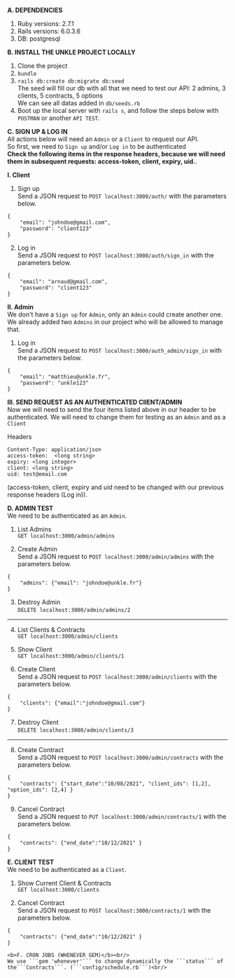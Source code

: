<b>A. DEPENDENCIES</b><br/>
1. Ruby versions: 2.7.1<br/>
2. Rails versions: 6.0.3.6<br/>
3. DB: postgresql<br/>

<b>B. INSTALL THE UNKLE PROJECT LOCALLY</b><br/>
1. Clone the project<br/>
2. ```bundle```<br/>
3. ```rails db:create db:migrate db:seed```<br/>
The seed will fill our db with all that we need to test our API: 2 admins, 3 clients, 5 contracts, 5 options<br/>
We can see all datas added in ```db/seeds.rb```<br/>
5. Boot up the local server with ```rails s```, and follow the steps below with ```POSTMAN``` or another ```API TEST```.<br/>

<b>C. SIGN UP & LOG IN</b><br/>
All actions below will need an ```Admin``` or a ```Client``` to request our API.<br/>
So first, we need to ```Sign up``` and/or ```Log in``` to be authenticated<br/>
<b>Check the following items in the response headers, because we will need them in subsequent requests: access-token, client, expiry, uid.</b>.<br/>

<b>I. Client</b><br/>

1. Sign up<br/>
Send a JSON request to ```POST localhost:3000/auth/``` with the parameters below.<br/>
```
{
    "email": "johndoe@gmail.com",
    "password": "client123"
}
```

2. Log in<br/>
Send a JSON request to ```POST localhost:3000/auth/sign_in``` with the parameters below.<br/>
```
{
    "email": "arnaud@gmail.com",
    "password": "client123"
}
```

<b>II. Admin</b><br/>
We don't have a ```Sign up``` for ```Admin```, only an ```Admin``` could create another one.<br/>
We already added two ```Admins``` in our project who will be allowed to manage that.<br/>

1. Log in<br/>
Send a JSON request to ```POST localhost:3000/auth_admin/sign_in``` with the parameters below.<br/>
```
{
    "email": "matthieu@unkle.fr",
    "password": "unkle123"
}
```

<b>III. SEND REQUEST AS AN AUTHENTICATED ClIENT/ADMIN </b><br/>
Now we will need to send the four items listed above in our header to be authenticated. We will need to change them for testing as an ```Admin``` and as a ```Client```<br/>

Headers<br/>

```
Content-Type: application/json
access-token:  <long string>
expiry: <long integer>
client: <long string>
uid: test@email.com
```

(access-token, client, expiry and uid need to be changed with our previous response headers (Log in)).<br/>

<b>D. ADMIN TEST</b><br/>
We need to be authenticated as an ```Admin```. <br/>

1. List Admins<br/>
```GET localhost:3000/admin/admins```

2. Create Admin<br/>
Send a JSON request to ```POST localhost:3000/admin/admins``` with the parameters below.<br/>
```
{
    "admins": {"email": "johndoe@unkle.fr"}
}
```

3. Destroy Admin<br/>
```DELETE localhost:3000/admin/admins/2```

<hr/>

4. List Clients & Contracts<br/>
```GET localhost:3000/admin/clients```

5. Show Client<br/>
```GET localhost:3000/admin/clients/1```<br/>

6. Create Client<br/>
Send a JSON request to ```POST localhost:3000/admin/clients``` with the parameters below.<br/>
```
{
    "clients": {"email":"johndoe@gmail.com"}
}
```

7. Destroy Client<br/>
```DELETE localhost:3000/admin/clients/3```<br/>

<hr/>

8. Create Contract<br/>
Send a JSON request to ```POST localhost:3000/admin/contracts``` with the parameters below.<br/>
```
{
    "contracts": {"start_date":"10/08/2021", "client_ids": [1,2], "option_ids": [2,4] }
}
```
9. Cancel Contract<br/>
Send a JSON request to ```PUT localhost:3000/admin/contracts/1``` with the parameters below.<br/>
```
{
    "contracts": {"end_date":"10/12/2021" }
}
```

<b>E. CLIENT TEST</b><br/>
We need to be authenticated as a ```Client```. <br/>

1. Show Current Client & Contracts<br/>
```GET localhost:3000/clients```

2. Cancel Contract<br/>
Send a JSON request to ```POST localhost:3000/contracts/1``` with the parameters below.<br/>
```
{
    "contracts": {"end_date":"10/12/2021" }
}

<b>F. CRON JOBS (WHENEVER GEM)</b><br/>
We use ```gem 'whenever'``` to change dynamically the ```status``` of the```Contracts```. (```config/schedule.rb```)<br/>
